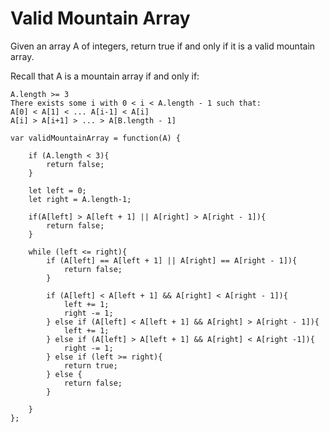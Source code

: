 # Valid Mountain Array

Given an array A of integers, return true if and only if it is a valid mountain array.

Recall that A is a mountain array if and only if:

```
A.length >= 3
There exists some i with 0 < i < A.length - 1 such that:
A[0] < A[1] < ... A[i-1] < A[i]
A[i] > A[i+1] > ... > A[B.length - 1]
```



```
var validMountainArray = function(A) {

    if (A.length < 3){
        return false;
    }

    let left = 0;
    let right = A.length-1;

    if(A[left] > A[left + 1] || A[right] > A[right - 1]){
        return false;
    }

    while (left <= right){
        if (A[left] == A[left + 1] || A[right] == A[right - 1]){
            return false;
        }

        if (A[left] < A[left + 1] && A[right] < A[right - 1]){
            left += 1;
            right -= 1;
        } else if (A[left] < A[left + 1] && A[right] > A[right - 1]){
            left += 1;
        } else if (A[left] > A[left + 1] && A[right] < A[right -1]){
            right -= 1;
        } else if (left >= right){
            return true;
        } else {
            return false;
        }

    }
};
```
